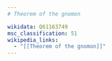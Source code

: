 ```yaml
---
# Theorem of the gnomon

wikidata: Q61163749
msc_classification: 51
wikipedia_links:
  - "[[Theorem of the gnomon]]"
---
```

